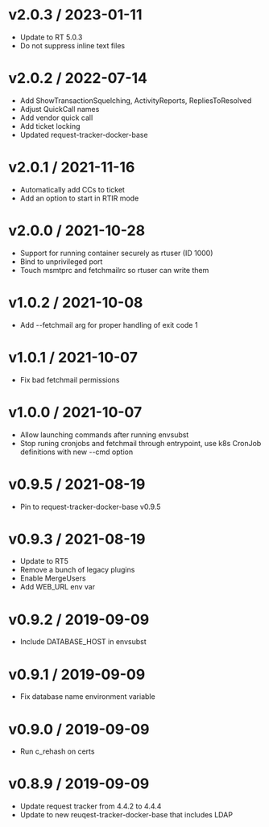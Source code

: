 
v2.0.3 / 2023-01-11
==================

  * Update to RT 5.0.3
  * Do not suppress inline text files

v2.0.2 / 2022-07-14
==================

  * Add ShowTransactionSquelching, ActivityReports, RepliesToResolved
  * Adjust QuickCall names
  * Add vendor quick call
  * Add ticket locking
  * Updated request-tracker-docker-base

v2.0.1 / 2021-11-16
==================

  * Automatically add CCs to ticket
  * Add an option to start in RTIR mode

v2.0.0 / 2021-10-28
==================

  * Support for running container securely as rtuser (ID 1000)
  * Bind to unprivileged port
  * Touch msmtprc and fetchmailrc so rtuser can write them

v1.0.2 / 2021-10-08
==================

  * Add --fetchmail arg for proper handling of exit code 1

v1.0.1 / 2021-10-07
==================

  * Fix bad fetchmail permissions

v1.0.0 / 2021-10-07
==================

  * Allow launching commands after running envsubst
  * Stop runing cronjobs and fetchmail through entrypoint, use k8s CronJob definitions with new --cmd option

v0.9.5 / 2021-08-19
==================

  * Pin to request-tracker-docker-base v0.9.5

v0.9.3 / 2021-08-19
==================

  * Update to RT5
  * Remove a bunch of legacy plugins
  * Enable MergeUsers
  * Add WEB_URL env var

v0.9.2 / 2019-09-09
==================

  * Include DATABASE_HOST in envsubst

v0.9.1 / 2019-09-09
==================

  * Fix database name environment variable

v0.9.0 / 2019-09-09
==================

  * Run c_rehash on certs

v0.8.9 / 2019-09-09
==================

  * Update request tracker from 4.4.2 to 4.4.4
  * Update to new reuqest-tracker-docker-base that includes LDAP
